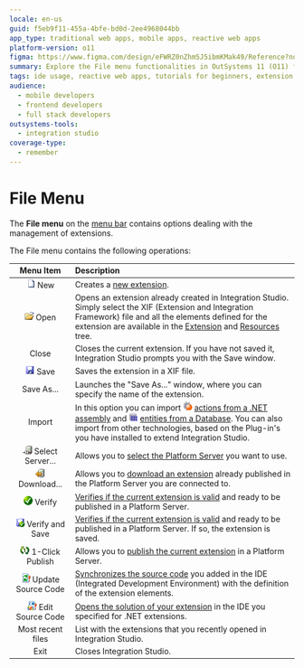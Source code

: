 ```yaml
---
locale: en-us
guid: f5eb9f11-455a-4bfe-bd0d-2ee4968044bb
app_type: traditional web apps, mobile apps, reactive web apps
platform-version: o11
figma: https://www.figma.com/design/eFWRZ0nZhm5J5ibmKMak49/Reference?node-id=3075-2&t=2BvaZ7YzXKrvxKhA-1
summary: Explore the File menu functionalities in OutSystems 11 (O11) for managing extensions efficiently.
tags: ide usage, reactive web apps, tutorials for beginners, extension management, integration studio
audience:
  - mobile developers
  - frontend developers
  - full stack developers
outsystems-tools:
  - integration studio
coverage-type:
  - remember
---
```


# File Menu

The **File menu** on the [menu bar](<../../workspace.md>) contains options dealing with the management of extensions.

The File menu contains the following operations:

Menu Item | Description
:--------:|:-----------
![Icon for creating a new extension in the File menu](images/file-new-icon.png "New File Icon") New | Creates a [new extension](<../../../../integration-with-systems/integration-studio/extension-life-cycle/extension-create.md>).
![Icon for opening an existing extension in the File menu](images/file-open-icon.png "Open File Icon") Open | Opens an extension already created in Integration Studio. Simply select the XIF (Extension and Integration Framework) file and all the elements defined for the extension are available in the [Extension](<../../multi-tree-navigator.md>) and [Resources](<../../resources-tree.md>) tree.
Close | Closes the current extension. If you have not saved it, Integration Studio prompts you with the Save window.
![Icon for saving the current extension in the File menu](images/file-save-icon.png "Save File Icon") Save | Saves the extension in a XIF file.
Save As... | Launches the "Save As..." window, where you can specify the name of the extension.
Import | In this option you can import ![Icon for importing actions from a .NET assembly in the File menu](images/net-wizard-icon.png "Import .NET Assembly Icon") [actions from a .NET assembly](<../../../../integration-with-systems/integration-studio/managing-extensions/net-assembly-import-action.md>) and ![Icon for importing entities from a database in the File menu](images/database-wizard-icon.png "Import Database Entities Icon") [entities from a Database](<../../../../integration-with-systems/integration-studio/managing-extensions/entity-import-from-database.md>). You can also import from other technologies, based on the Plug-in's you have installed to extend Integration Studio.
![Icon for selecting a Platform Server in the File menu](images/connect-server-icon.png "Select Server Icon") Select Server... | Allows you to [select the Platform Server](<server-select-window.md>) you want to use.
![Icon for downloading an extension from the Platform Server in the File menu](images/download-icon-icon.png "Download Icon") Download... | Allows you to [download an extension](<../../../../integration-with-systems/integration-studio/managing-extensions/extension-download.md>) already published in the Platform Server you are connected to.
![Icon for verifying the current extension's validity in the File menu](images/validate-icon.png "Verify Icon") Verify | [Verifies if the current extension is valid](<../../../../integration-with-systems/integration-studio/extension-life-cycle/extension-verify.md>) and ready to be published in a Platform Server.
![Icon for verifying and saving the current extension in the File menu](images/verify-save-icon.png "Verify and Save Icon") Verify and Save | [Verifies if the current extension is valid](<../../../../integration-with-systems/integration-studio/extension-life-cycle/extension-verify.md>) and ready to be published in a Platform Server. If so, the extension is saved.
![Icon for 1-Click Publish to deploy the current extension to a Platform Server in the File menu](images/1-click-publish-icon.png "1-Click Publish Icon") 1-Click Publish | Allows you to [publish the current extension](<../../../../integration-with-systems/integration-studio/extension-life-cycle/extension-1-cp.md>) in a Platform Server.
![Icon for updating the source code of the current extension in the File menu](images/update-source-code-icon.png "Update Source Code Icon") Update Source Code | [Synchronizes the source code](<../../../../integration-with-systems/integration-studio/extension-life-cycle/extension-update-source-code.md>) you added in the IDE (Integrated Development Environment) with the definition of the extension elements.
![Icon for opening the extension's solution in the specified IDE for .NET extensions in the File menu](images/launch-ide-net-icon.png "Edit Source Code Icon") Edit Source Code | [Opens the solution of your extension](<../../../../integration-with-systems/integration-studio/extension-life-cycle/extension-code-edit.md>) in the IDE you specified for .NET extensions.
Most recent files | List with the extensions that you recently opened in Integration Studio.
Exit | Closes Integration Studio.
